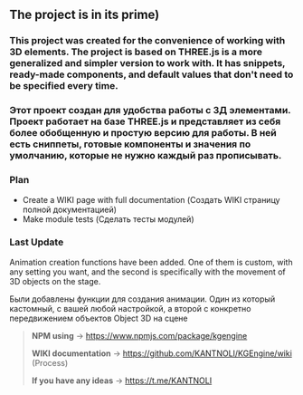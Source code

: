 ## The project is in its prime)

### This project was created for the convenience of working with 3D elements. The project is based on THREE.js is a more generalized and simpler version to work with. It has snippets, ready-made components, and default values that don't need to be specified every time.
### Этот проект создан для удобства работы с 3Д элементами. Проект работает на базе THREE.js и представляет из себя более обобщенную и простую версию для работы. В ней есть сниппеты, готовые компоненты и значения по умолчанию, которые не нужно каждый раз прописывать. 

###  **Plan**
- Create a WIKI page with full documentation (Создать WIKI страницу полной документацией)
- Make module tests (Сделать тесты модулей)

### Last Update
Animation creation functions have been added. One of them is custom, with any setting you want, and the second is specifically with the movement of 3D objects on the stage.

Были добавлены функции для создания анимации. Один из который кастомный, с вашей любой настройкой, а второй с конкретно передвижением объектов Object 3D на сцене


> **NPM using** -> https://www.npmjs.com/package/kgengine
> 
> **WIKI documentation** -> https://github.com/KANTNOLI/KGEngine/wiki (Process)
> 
> **If you have any ideas** -> https://t.me/KANTNOLI
